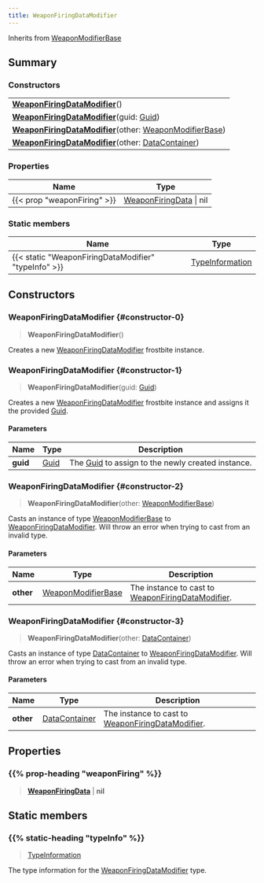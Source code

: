 ```yaml
---
title: WeaponFiringDataModifier
---
```


Inherits from 
[WeaponModifierBase](/vext/ref/fb/weaponmodifierbase)

## Summary
### Constructors
| |
| ----------- |
| **[WeaponFiringDataModifier](#constructor-0)**() |
| **[WeaponFiringDataModifier](#constructor-1)**(guid: [Guid](/vext/ref/shared/class/guid)) |
| **[WeaponFiringDataModifier](#constructor-2)**(other: [WeaponModifierBase](/vext/ref/fb/weaponmodifierbase)) |
| **[WeaponFiringDataModifier](#constructor-3)**(other: [DataContainer](/vext/ref/shared/class/datacontainer)) |

### Properties
| Name | Type |
| ---- | ---- |
| {{< prop "weaponFiring" >}} | [WeaponFiringData](/vext/ref/fb/weaponfiringdata) \| nil |

### Static members
| Name | Type |
| ---- | ---- |
| {{< static "WeaponFiringDataModifier" "typeInfo" >}} | [TypeInformation](/vext/ref/shared/class/typeinformation) |

## Constructors
### WeaponFiringDataModifier {#constructor-0}
> **WeaponFiringDataModifier**()

Creates a new [WeaponFiringDataModifier](/vext/ref/fb/weaponfiringdatamodifier) frostbite instance.

### WeaponFiringDataModifier {#constructor-1}
> **WeaponFiringDataModifier**(guid: [Guid](/vext/ref/shared/class/guid))

Creates a new [WeaponFiringDataModifier](/vext/ref/fb/weaponfiringdatamodifier) frostbite instance and assigns it the provided [Guid](/vext/ref/shared/class/guid).

#### Parameters
| Name | Type | Description |
| ---- | ---- | ----------- |
| **guid** | [Guid](/vext/ref/shared/class/guid) | The [Guid](/vext/ref/shared/class/guid) to assign to the newly created instance. |

### WeaponFiringDataModifier {#constructor-2}
> **WeaponFiringDataModifier**(other: [WeaponModifierBase](/vext/ref/fb/weaponmodifierbase))

Casts an instance of type [WeaponModifierBase](/vext/ref/fb/weaponmodifierbase) to [WeaponFiringDataModifier](/vext/ref/fb/weaponfiringdatamodifier). Will throw an error when trying to cast from an invalid type.

#### Parameters
| Name | Type | Description |
| ---- | ---- | ----------- |
| **other** | [WeaponModifierBase](/vext/ref/fb/weaponmodifierbase) | The instance to cast to [WeaponFiringDataModifier](/vext/ref/fb/weaponfiringdatamodifier). |

### WeaponFiringDataModifier {#constructor-3}
> **WeaponFiringDataModifier**(other: [DataContainer](/vext/ref/shared/class/datacontainer))

Casts an instance of type [DataContainer](/vext/ref/shared/class/datacontainer) to [WeaponFiringDataModifier](/vext/ref/fb/weaponfiringdatamodifier). Will throw an error when trying to cast from an invalid type.

#### Parameters
| Name | Type | Description |
| ---- | ---- | ----------- |
| **other** | [DataContainer](/vext/ref/shared/class/datacontainer) | The instance to cast to [WeaponFiringDataModifier](/vext/ref/fb/weaponfiringdatamodifier). |

## Properties
### {{% prop-heading "weaponFiring" %}}
> **[WeaponFiringData](/vext/ref/fb/weaponfiringdata)** | **nil**

## Static members
### {{% static-heading "typeInfo" %}}
> [TypeInformation](/vext/ref/shared/class/typeinformation)

The type information for the [WeaponFiringDataModifier](/vext/ref/fb/weaponfiringdatamodifier) type.

